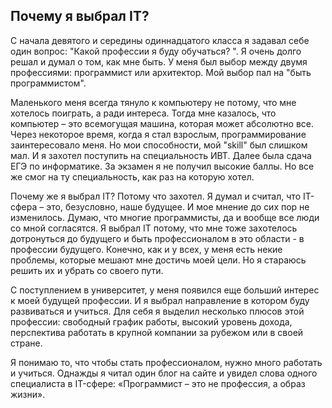 ## Почему я выбрал IT?

C начала девятого и середины одиннадцатого класса я задавал себе один вопрос: "Какой профессии я буду обучаться? ".
Я очень долго решал и думал о том, как мне быть. У меня был выбор между двумя профессиями: программист или архитектор. 
Мой выбор пал на "быть программистом".

Маленького меня всегда тянуло к компьютеру не потому, что мне хотелось поиграть, а ради интереса.
Тогда мне казалось, что компьютер – это всемогущая машина, которая может абсолютно все. Через некоторое время, когда я стал взрослым, 
программирование заинтересовало меня. Но мои способности, мой "skill" был слишком мал. И я захотел поступить на специальность ИВТ. 
Далее была сдача ЕГЭ по информатике. За экзамен я не получил высокие баллы. Но все же смог на ту специальность, как раз на которую хотел. 

Почему же я выбрал IT? Потому что захотел. Я думал и считал, что IT-сфера – это, безусловно, наше будущее. И мое мнение до сих пор не 
изменилось. Думаю, что многие программисты, да и вообще все люди со мной согласятся. Я выбрал IT потому, что мне тоже захотелось 
дотронуться до будущего и быть профессионалом в это области - в профессии будущего. Конечно, как и у всех, у меня есть некие проблемы, 
которые мешают мне достичь моей цели. Но я стараюсь решить их и убрать со своего пути.

С поступлением в университет, у меня появился еще больший интерес к моей будущей профессии. 
И я выбрал направление в котором буду развиваться и учиться. Для себя я выделил несколько плюсов этой профессии:
свободный график работы, высокий уровень дохода, перспектива работать в крупной компании за рубежом или в своей стране.

Я понимаю то, что чтобы стать профессионалом, нужно много работать и учиться. Однажды я читал один блог на сайте и увидел слова
одного специалиста в IT-сфере: «Программист – это не профессия, а образ жизни». 
